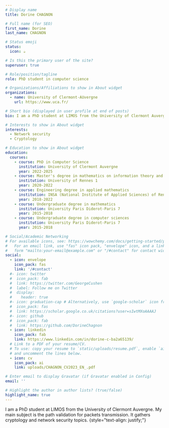 ```yaml
---
# Display name
title: Dorine CHAGNON

# Full name (for SEO)
first_name: Dorine
last_name: CHAGNON

# Status emoji
status:
  icon: ☕️

# Is this the primary user of the site?
superuser: true

# Role/position/tagline
role: PhD student in computer science

# Organizations/Affiliations to show in About widget
organizations:
  - name: University of Clermont-AUvergne
    url: https://www.uca.fr/

# Short bio (displayed in user profile at end of posts)
bio: I am a PhD student at LIMOS from the University of Clermont Auvergne. My main subject is the path validation for packets transmission. It gathers cryptology and network security topics.

# Interests to show in About widget
interests:
  - Network security
  - Cryptology

# Education to show in About widget
education:
  courses:
    - course: PhD in Computer Science
      institution: University of Clermont Auvergne
      year: 2022-2025
    - course: Master's degree in mathematics on information theory and cryptology
      institution: University of Rennes 1
      year: 2020-2022
    - course: Engineering degree in applied mathematics
      institution: INSA (National Institute of Applied Sciences) of Rennes
      year: 2018-2022
    - course: Undergraduate degree in mathematics
      institution: University Paris Diderot-Paris 7
      year: 2015-2018
    - course: Undergraduate degree in computer sciences
      institution: University Paris Diderot-Paris 7
      year: 2015-2018

# Social/Academic Networking
# For available icons, see: https://wowchemy.com/docs/getting-started/page-builder/#icons
#   For an email link, use "fas" icon pack, "envelope" icon, and a link in the
#   form "mailto:your-email@example.com" or "/#contact" for contact widget.
social:
  - icon: envelope
    icon_pack: fas
    link: '/#contact'
  #- icon: twitter
  #  icon_pack: fab
  #  link: https://twitter.com/GeorgeCushen
  #  label: Follow me on Twitter
  #  display:
  #    header: true
  #- icon: graduation-cap # Alternatively, use `google-scholar` icon from `ai` icon pack
  #  icon_pack: fas
  #  link: https://scholar.google.co.uk/citations?user=sIwtMXoAAAAJ
  #- icon: github
  #  icon_pack: fab
  #  link: https://github.com/DorineChagnon
  - icon: linkedin
    icon_pack: fab
    link: https://www.linkedin.com/in/dorine-c-ba2a65139/
  # Link to a PDF of your resume/CV.
  # To use: copy your resume to `static/uploads/resume.pdf`, enable `ai` icons in `params.yaml`,
  # and uncomment the lines below.
  - icon: cv
    icon_pack: ai
    link: uploads/CHAGNON_CV2023_EN_.pdf

# Enter email to display Gravatar (if Gravatar enabled in Config)
email: ''

# Highlight the author in author lists? (true/false)
highlight_name: true
---
```


I am a PhD student at LIMOS from the University of Clermont Auvergne. My main subject is the path validation for packets transmission. It gathers cryptology and network security topics.
{style="text-align: justify;"}
